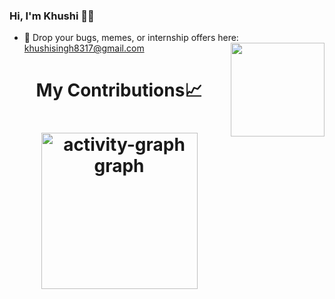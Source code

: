 ### Hi, I'm Khushi 💁‍♀️

- 💌 Drop your bugs, memes, or internship offers here: [khushisingh8317@gmail.com](mailto:khushisingh8317@gmail.com)<img align="right" src="https://user-images.githubusercontent.com/5713670/87202985-820dcb80-c2b6-11ea-9f56-7ec461c497c3.gif" width="150"/>
 <h1 align = center> My Contributions📈 <h1>
 <div align="center">
  <img src="https://github-readme-activity-graph.vercel.app/graph?username=mekhushi&radius=16&theme=github-dark&area=true&order=5" height="250" alt="activity-graph graph" />
</div>
 



 
